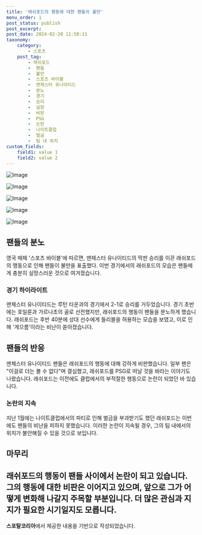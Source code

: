 ```yaml
---
title: '래쉬포드의 행동에 대한 팬들의 불만'
menu_order: 1
post_status: publish
post_excerpt: 
post_date: 2024-02-20 11:50:11
taxonomy:
    category:
        - 스포츠
    post_tag:
        - 래쉬포드
        -  팬들
        -  불만
        -  스포츠 바이블
        -  맨체스터 유나이티드
        -  분노
        -  경기
        -  승리
        -  실망
        -  비판
        -  PSG
        -  논란
        -  나이트클럽
        -  벌금
        -  팀 내 위치
custom_fields:
    field1: value 1
    field2: value 2
---
```


![Image](https://imgnews.pstatic.net/image/139/2024/02/20/0002198045_001_20240220073101235.jpg?type=w647)

![Image](https://imgnews.pstatic.net/image/139/2024/02/20/0002198045_002_20240220073101273.jpg?type=w647)

![Image](https://imgnews.pstatic.net/image/139/2024/02/20/0002198045_003_20240220073101286.jpg?type=w647)

![Image](https://imgnews.pstatic.net/image/139/2024/02/20/0002198045_004_20240220073101296.jpg?type=w647)

![Image](https://imgnews.pstatic.net/image/139/2024/02/20/0002198045_005_20240220073101311.jpg?type=w647)

## 팬들의 분노
영국 매체 '스포츠 바이블'에 따르면, 맨체스터 유나이티드의 막판 승리를 이끈 래쉬포드의 행동으로 인해 팬들이 불만을 표출했다. 이번 경기에서의 래쉬포드의 모습은 팬들에게 충분히 실망스러운 것으로 여겨졌습니다.
### 경기 하이라이트
맨체스터 유나이티드는 루턴 타운과의 경기에서 2-1로 승리를 거두었습니다. 경기 초반에는 호일룬과 가르나초의 골로 선전했지만, 래쉬포드의 행동이 팬들을 분노하게 했습니다. 래쉬포드는 후반 40분에 상대 선수에게 들리블을 허용하는 모습을 보였고, 이로 인해 '게으름'이라는 비난이 쏟아졌습니다.
## 팬들의 반응
맨체스터 유나이티드 팬들은 래쉬포드의 행동에 대해 강하게 비판했습니다. 일부 팬은 "이걸로 더는 볼 수 없다"며 결심했고, 래쉬포드를 PSG로 떠날 것을 바라는 이야기도 나왔습니다. 래쉬포드는 이전에도 클럽에서의 부적절한 행동으로 논란이 되었던 바 있습니다.
### 논란의 지속
지난 1월에는 나이트클럽에서의 파티로 인해 벌금을 부과받기도 했던 래쉬포드는 이번에도 팬들의 비난을 피하지 못했습니다. 이러한 논란이 지속될 경우, 그의 팀 내에서의 위치가 불안해질 수 있을 것으로 보입니다.
## 마무리
래쉬포드의 행동이 팬들 사이에서 논란이 되고 있습니다. 그의 행동에 대한 비판은 이어지고 있으며, 앞으로 그가 어떻게 변화해 나갈지 주목할 부분입니다. 더 많은 관심과 지지가 필요한 시기일지도 모릅니다.
---
**스포탈코리아**에서 제공한 내용을 기반으로 작성되었습니다.
